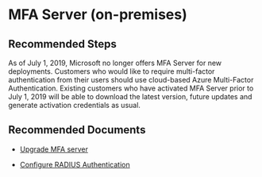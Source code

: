 <properties
	pageTitle="MFA Server (on-premises)"
	description="Cover problems related to On-Premises MFA server deployments like activations and configuration"
	infoBubbleText="MFA Server (on-premises)"
	service=""
	resource=""
	authors=""
	ms.author=""
	displayOrder=""
	articleId=""
	diagnosticScenario=""
	selfHelpType=""
	supportTopicIds="32739618"
	resourceTags=""
	productPesIds="16579"
	cloudEnvironments=""
	ownershipId=""
/>

# MFA Server (on-premises)

## **Recommended Steps**

As of July 1, 2019, Microsoft no longer offers MFA Server for new deployments. Customers who would like to require multi-factor authentication from their users should use cloud-based Azure Multi-Factor Authentication. Existing customers who have activated MFA Server prior to July 1, 2019 will be able to download the latest version, future updates and generate activation credentials as usual.

## **Recommended Documents**

* [Upgrade MFA server](https://docs.microsoft.com/en-us/azure/active-directory/authentication/howto-mfaserver-deploy-upgrade)

* [Configure RADIUS Authentication](https://docs.microsoft.com/en-us/azure/active-directory/authentication/howto-mfaserver-dir-radius)